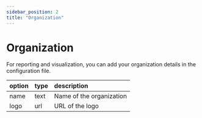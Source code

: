 ```yaml
---
sidebar_position: 2
title: "Organization"
---
```


# Organization

For reporting and visualization, you can add your organization details in the configuration file.

| option	 | type | description	              |
|---------|------|:--------------------------|
| 	  name | text | Name of the organization	 |
| 	  logo | url  | URL of the logo	          |